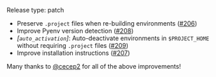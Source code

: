 Release type: patch

* Preserve `.project` files when re-building environments ([#206](https://github.com/justinmayer/virtualfish/pull/206))
* Improve Pyenv version detection ([#208](https://github.com/justinmayer/virtualfish/pull/208))
* _[`auto_activation`]_: Auto-deactivate environments in `$PROJECT_HOME` without requiring `.project` files ([#209](https://github.com/justinmayer/virtualfish/pull/209))
* Improve installation instructions ([#207](https://github.com/justinmayer/virtualfish/pull/207))

Many thanks to [@cecep2](https://github.com/cecep2) for all of the above improvements!

